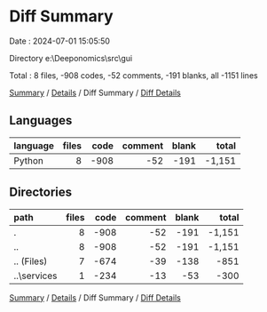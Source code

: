 # Diff Summary

Date : 2024-07-01 15:05:50

Directory e:\\Deeponomics\\src\\gui

Total : 8 files,  -908 codes, -52 comments, -191 blanks, all -1151 lines

[Summary](results.md) / [Details](details.md) / Diff Summary / [Diff Details](diff-details.md)

## Languages
| language | files | code | comment | blank | total |
| :--- | ---: | ---: | ---: | ---: | ---: |
| Python | 8 | -908 | -52 | -191 | -1,151 |

## Directories
| path | files | code | comment | blank | total |
| :--- | ---: | ---: | ---: | ---: | ---: |
| . | 8 | -908 | -52 | -191 | -1,151 |
| .. | 8 | -908 | -52 | -191 | -1,151 |
| .. (Files) | 7 | -674 | -39 | -138 | -851 |
| ..\\services | 1 | -234 | -13 | -53 | -300 |

[Summary](results.md) / [Details](details.md) / Diff Summary / [Diff Details](diff-details.md)